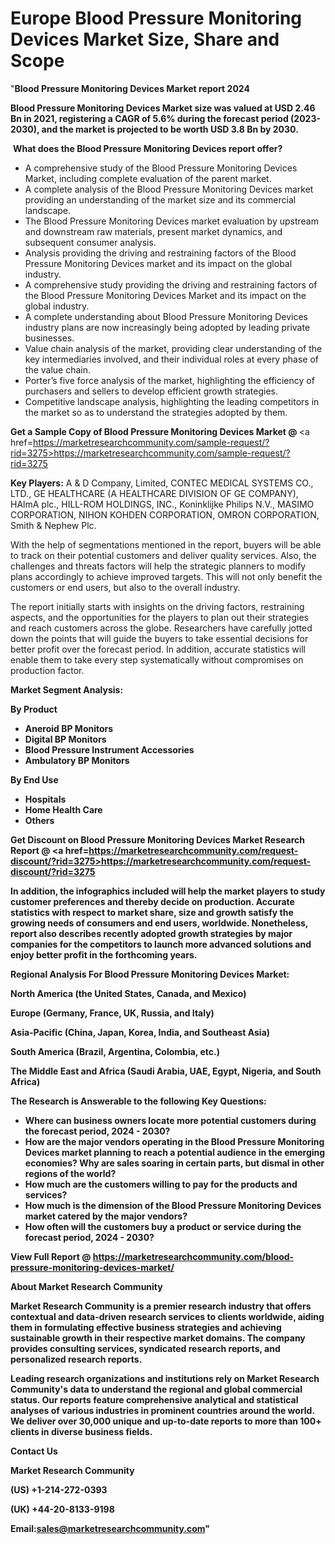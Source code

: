 # Europe Blood Pressure Monitoring Devices Market Size, Share and Scope
"<strong>Blood Pressure Monitoring Devices Market report 2024</strong>

<strong>Blood Pressure Monitoring Devices Market size was valued at USD 2.46 Bn in 2021, registering a CAGR of 5.6% during the forecast period (2023-2030), and the market is projected to be worth USD 3.8 Bn by 2030.</strong>

 <strong><b>What does the Blood Pressure Monitoring Devices report offer?</b></strong>
<ul>
  <li>A comprehensive study of the Blood Pressure Monitoring Devices Market, including complete evaluation of the parent market.</li>
  <li>A complete analysis of the Blood Pressure Monitoring Devices market providing an understanding of the market size and its commercial landscape.</li>
  <li>The Blood Pressure Monitoring Devices market evaluation by upstream and downstream raw materials, present market dynamics, and subsequent consumer analysis.</li>
  <li>Analysis providing the driving and restraining factors of the Blood Pressure Monitoring Devices market and its impact on the global industry.</li>
  <li>A comprehensive study providing the driving and restraining factors of the Blood Pressure Monitoring Devices Market and its impact on the global industry.</li>
  <li>A complete understanding about Blood Pressure Monitoring Devices industry plans are now increasingly being adopted by leading private businesses.</li>
  <li>Value chain analysis of the market, providing clear understanding of the key intermediaries involved, and their individual roles at every phase of the value chain.</li>
  <li>Porter’s five force analysis of the market, highlighting the efficiency of purchasers and sellers to develop efficient growth strategies.</li>
  <li>Competitive landscape analysis, highlighting the leading competitors in the market so as to understand the strategies adopted by them.</li>
</ul>

<strong>Get a Sample Copy of Blood Pressure Monitoring Devices Market @ </strong><a href=https://marketresearchcommunity.com/sample-request/?rid=3275><u>https://marketresearchcommunity.com/sample-request/?rid=3275</u></a>

<strong>Key Players:</strong> 
A &amp; D Company, Limited, CONTEC MEDICAL SYSTEMS CO., LTD., GE HEALTHCARE (A HEALTHCARE DIVISION OF GE COMPANY), HAlmA plc., HILL-ROM HOLDINGS, INC., Koninklijke Philips N.V., MASIMO CORPORATION, NIHON KOHDEN CORPORATION, OMRON CORPORATION, Smith &amp; Nephew Plc.

With the help of segmentations mentioned in the report, buyers will be able to track on their potential customers and deliver quality services. Also, the challenges and threats factors will help the strategic planners to modify plans accordingly to achieve improved targets. This will not only benefit the customers or end users, but also to the overall industry.

The report initially starts with insights on the driving factors, restraining aspects, and the opportunities for the players to plan out their strategies and reach customers across the globe. Researchers have carefully jotted down the points that will guide the buyers to take essential decisions for better profit over the forecast period. In addition, accurate statistics will enable them to take every step systematically without compromises on production factor.

<strong>Market Segment Analysis:</strong>


<strong><strong>By Product</strong></h4>
<ul>
 	<li>Aneroid BP Monitors</li>
 	<li>Digital BP Monitors</li>
 	<li>Blood Pressure Instrument Accessories</li>
 	<li>Ambulatory BP Monitors</li>
</ul>
<strong><strong>By End Use</strong></h4>
<ul>
 	<li>Hospitals</li>
 	<li>Home Health Care</li>
 	<li>Others</li>
</ul>

<strong>Get Discount on Blood Pressure Monitoring Devices Market Research Report @ </b></strong><a href=https://marketresearchcommunity.com/request-discount/?rid=3275><u>https://marketresearchcommunity.com/request-discount/?rid=3275</u></a>

In addition, the infographics included will help the market players to study customer preferences and thereby decide on production. Accurate statistics with respect to market share, size and growth satisfy the growing needs of consumers and end users, worldwide. Nonetheless, report also describes recently adopted growth strategies by major companies for the competitors to launch more advanced solutions and enjoy better profit in the forthcoming years.

<strong>Regional Analysis For Blood Pressure Monitoring Devices Market:</strong>

<strong>North America</strong> (the United States, Canada, and Mexico)

<strong>Europe</strong> (Germany, France, UK, Russia, and Italy)

<strong>Asia-Pacific</strong> (China, Japan, Korea, India, and Southeast Asia)

<strong>South America</strong> (Brazil, Argentina, Colombia, etc.)

<strong>The Middle East and Africa</strong> (Saudi Arabia, UAE, Egypt, Nigeria, and South Africa)

<strong>The Research is Answerable to the following Key Questions:</strong>
<ul>
 	<li>Where can business owners locate more potential customers during the forecast period, 2024 - 2030?</li>
 	<li>How are the major vendors operating in the Blood Pressure Monitoring Devices market planning to reach a potential audience in the emerging economies? Why are sales soaring in certain parts, but dismal in other regions of the world?</li>
 	<li>How much are the customers willing to pay for the products and services?</li>
 	<li>How much is the dimension of the Blood Pressure Monitoring Devices market catered by the major vendors?</li>
 	<li>How often will the customers buy a product or service during the forecast period, 2024 - 2030?</li>
</ul>

<strong>View Full Report @</strong> <a href=https://marketresearchcommunity.com/blood-pressure-monitoring-devices-market/>https://marketresearchcommunity.com/blood-pressure-monitoring-devices-market/</a>

<strong>About Market Research Community</strong>

Market Research Community is a premier research industry that offers contextual and data-driven research services to clients worldwide, aiding them in formulating effective business strategies and achieving sustainable growth in their respective market domains. The company provides consulting services, syndicated research reports, and personalized research reports.

Leading research organizations and institutions rely on Market Research Community's data to understand the regional and global commercial status. Our reports feature comprehensive analytical and statistical analyses of various industries in prominent countries around the world. We deliver over 30,000 unique and up-to-date reports to more than 100+ clients in diverse business fields.

<strong>Contact Us</strong>

<strong>Market Research Community</strong>

(US) +1-214-272-0393

(UK) +44-20-8133-9198

<strong>Email:</strong>sales@marketresearchcommunity.com"
